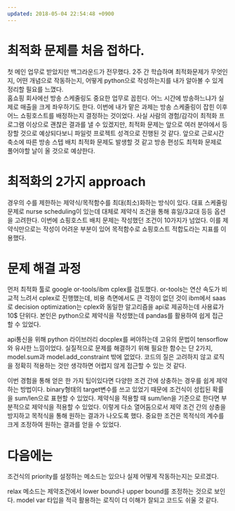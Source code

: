```yaml
---
updated: 2018-05-04 22:54:48 +0900
---
```


# 최적화 문제를 처음 접하다.
첫 메인 업무로 받았지만 백그라운드가 전무했다. 2주 간 학습하며 최적화문제가 무엇인지, 어떤 개념으로 작동하는지, 어떻게 python으로 작성하는지를 내가 알아볼 수 있게 정리할 필요를 느꼈다.  
홈쇼핑 회사에선 방송 스케줄링도 중요한 업무로 꼽힌다. 어느 시간에 방송하느냐가 실제로 매출을 크게 좌우하기도 한다. 이번에 내가 맡은 과제는 방송 스케줄링이 잡힌 이후 어느 쇼핑호스트를 배정하는지 결정하는 것이었다. 사실 사람의 경험/감각이 최적화 프로그램 이상으로 괜찮은 결과를 낼 수 있겠지만, 최적화 문제는 앞으로 여러 분야에서 등장할 것으로 예상되다보니 파일럿 프로젝트 성격으로 진행된 것 같다. 앞으로 근로시간 축소에 따른 방송 스텝 배치 최적화 문제도 발생할 것 같고 방송 편성도 최적화 문제로 풀어야할 날이 올 것으로 예상한다.

# 최적화의 2가지 approach
경우의 수를 제한하는 제약식/목적함수를 최대(최소)화하는 방식이 있다. 대표 스케줄링 문제로 nurse scheduling이 있는데 대체로 제약식 조건을 통해 휴일/3교대 등등 옵션을 고려한다. 이번에 쇼핑호스트 배치 문제는 작성했던 조건이 10가지가 넘었다. 이를 제약식만으로는 작성이 어려운 부분이 있어 목적함수로 쇼핑호스트 적합도라는 지표를 이용했다.

# 문제 해결 과정
먼저 최적화 툴로 google or-tools/ibm cplex를 검토했다. or-tools는 연산 속도가 비교적 느려서 cplex로 진행했는데, 비용 측면에서도 큰 걱정이 없던 것이 ibm에서 saas로 decision optimization는 cplex와 동일한 알고리즘을 api로 제공하는데 사용료가 10$ 단위다. 본인은 python으로 제약식을 작성했는데 pandas를 활용하여 쉽게 접근할 수 있었다.  

api통신을 위해 python 라이브러리 docplex를 써야하는데 고유의 문법이 tensorflow와 유사한 느낌이었다. 실질적으로 문제를 해결하기 위해 필요한 함수는 단 2가지, model.sum과 model.add_constraint 밖에 없었다. 코드의 질은 고려하지 않고 로직을 정확히 적용하는 것만 생각하면 어렵지 않게 접근할 수 있는 것 같다.  

 이번 경험을 통해 얻은 한 가지 팁이있다면 다양한 조건 간에 상충하는 경우를 쉽게 제약하는 방법이다. binary형태의 target변수를 쓰고 있었기 때문에 조건식이 성립된 확률을 sum/len으로 표현할 수 있었다. 제약식을 적용할 때 sum/len을 기준으로 한다면 부분적으로 제약식을 적용할 수 있었다. 이렇게 다소 열어둠으로서 제약 조건 간의 상충을 방지하고 목적식을 통해 원하는 결과가 나오도록 했다. 중요한 조건은 목적식의 계수를 크게 조정하여 원하는 결과를 얻을 수 있었다.

# 다음에는
조건식의 priority를 설정하는 메소드는 있으나 실제 어떻게 작동하는지는 모르겠다.  

relax 메소드는 제약조건에서 lower bound나 upper bound를 조정하는 것으로 보인다. model var 타입을 적극 활용하는 로직이 더 이해가 잘되고 코드도 쉬울 것 같다.
